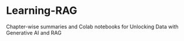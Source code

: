 # Learning-RAG
Chapter-wise summaries and Colab notebooks for Unlocking Data with Generative AI and RAG
